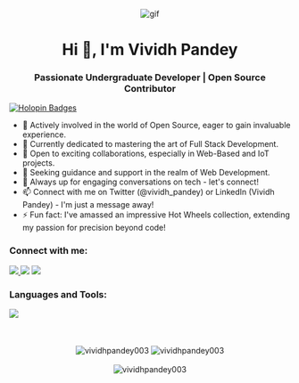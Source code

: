 <p align="center">
    <img src="https://github.com/VividhPandey003/VividhPandey003/assets/91251535/eb712f93-6fe4-4c84-8d05-8e22d29b9a18" alt="gif">
</p>

<h1 align="center">Hi 👋, I'm Vividh Pandey</h1>
<h3 align="center">Passionate Undergraduate Developer | Open Source Contributor</h3>

[![Holopin Badges](https://holopin.me/vividh003)](https://holopin.io/@vividh003)

- 🔭 Actively involved in the world of Open Source, eager to gain invaluable experience.
- 🌱 Currently dedicated to mastering the art of Full Stack Development.
- 👯 Open to exciting collaborations, especially in Web-Based and IoT projects.
- 🤝 Seeking guidance and support in the realm of Web Development.
- 💬 Always up for engaging conversations on tech - let's connect!
- 📫 Connect with me on Twitter (@vividh_pandey) or LinkedIn (Vividh Pandey) - I'm just a message away!
- ⚡ Fun fact: I've amassed an impressive Hot Wheels collection, extending my passion for precision beyond code!

<h3 align="left">Connect with me:</h3>
<p align="left">
<a href="https://twitter.com/vividh_pandey" target="blank"><img src="https://skillicons.dev/icons?i=twitter" />
<a href="https://linkedin.com/in/vividh-pandey-4bbb95220" target="blank"><img src="https://skillicons.dev/icons?i=linkedin" /></a>
<a href="https://instagram.com/vividh_13" target="blank"><img src="https://skillicons.dev/icons?i=instagram" /></a>
</p>

 <h3 align="left">Languages and Tools:</h3>
<p align="left">
  <a href="https://skillicons.dev">
    <img src="https://skillicons.dev/icons?i=c,cpp,js,java,py,arduino,appwrite,ae,bash,bootstrap,cs,css,d3,figma,firebase,gatsby,gcp,git,html,jest,jquery,latex,linux,md,nodejs,opencv,ps,php,pr,raspberrypi,react,tailwind,vim,github&perline=17" />
  </a>
</p>

<br>
 <br>
<div align="center">
  <img align="center" src="https://github-readme-stats.vercel.app/api?username=vividhpandey003&theme=radical&hide_rank=true&show_icons=true&include_all_commits=true" alt="vividhpandey003" />
  <img align="center" src="https://github-readme-stats.vercel.app/api/top-langs?username=vividhpandey003&show_icons=true&locale=en&layout=compact&theme=radical" alt="vividhpandey003" />
<br>
 <br>
 <img align="center" src="https://github-readme-stats.vercel.app/api/wakatime?username=vividhpandey003&theme=radical" alt="vividhpandey003" />
 
</div>
